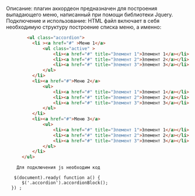 Описание: 
  плагин аккордеон предназначен для построения выпадающего меню, написанный при помощи библиотеки Jquery.
Подключение и использование:
  HTML файл включает в себя необходимую структуру построение списка меню, а именно:
  ```html
          <ul class="accordion">
            <li ><a href="#" >Меню 1</a>
                <ul class="active" >
                    <li><a href="#" title="Элемент 1">Элемент 1</a></li>
                    <li><a href="#" title="Элемент 2">Элемент 2</a></li>
                    <li><a href="#" title="Элемент 3">Элемент 3</a></li>
                </ul>
            </li>
            <li><a href="#">Меню 2</a>
                <ul>
                    <li><a href="#" title="Элемент 1">Элемент 1</a></li>
                    <li><a href="#" title="Элемент 2">Элемент 2</a></li>
                    <li><a href="#" title="Элемент 3">Элемент 3</a></li>
                </ul>
            </li>
            <li><a href="#">Меню 3</a>
                <ul>
                    <li><a href="#" title="Элемент 1">Элемент 1</a></li>
                    <li><a href="#" title="Элемент 2">Элемент 2</a></li>
                    <li><a href="#" title="Элемент 3">Элемент 3</a></li>
                </ul>
            </li>
        </ul>
  ```

        Для подключения js необходим код
        
       $(document).ready( function a() {
          $('.accordion').accordionBlock();
      }) ;

